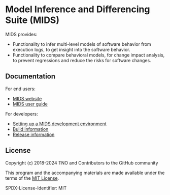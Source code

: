 # Model Inference and Differencing Suite (MIDS)

MIDS provides:

* Functionality to infer multi-level models of software behavior from execution logs, to get insight into the software behavior.
* Functionality to compare behavioral models, for change impact analysis, to prevent regressions and reduce the risks for software changes.

## Documentation

For end users:
* [MIDS website](https://tno.github.io/MIDS)
* [MIDS user guide](https://tno.github.io/MIDS/userguide)

For developers:
* [Setting up a MIDS development environment](docs/setup-development-environment.md)
* [Build information](docs/build-info.md)
* [Release information](docs/release-process.md)

## License

Copyright (c) 2018-2024 TNO and Contributors to the GitHub community

This program and the accompanying materials are made available under the terms of the [MIT License](LICENSE).

SPDX-License-Identifier: MIT
